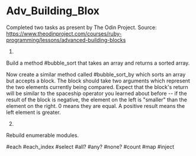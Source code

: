 # Adv_Building_Blox

Completed two tasks as present by The Odin Project. 
Source: https://www.theodinproject.com/courses/ruby-programming/lessons/advanced-building-blocks

1. 

Build a method #bubble_sort that takes an array and returns a sorted array. 

Now create a similar method called #bubble_sort_by which sorts an array but accepts a block. The block should take two arguments which represent the two elements currently being compared. Expect that the block's return will be similar to the spaceship operator you learned about before -- if the result of the block is negative, the element on the left is "smaller" than the element on the right. 0 means they are equal. A positive result means the left element is greater. 

2. 

Rebuild enumerable modules.

#each
#each_index
#select
#all?
#any?
#none?
#count
#map
#inject

